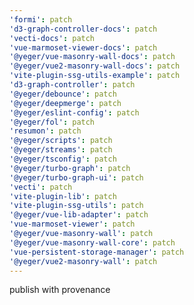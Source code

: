 ```yaml
---
'formi': patch
'd3-graph-controller-docs': patch
'vecti-docs': patch
'vue-marmoset-viewer-docs': patch
'@yeger/vue-masonry-wall-docs': patch
'@yeger/vue2-masonry-wall-docs': patch
'vite-plugin-ssg-utils-example': patch
'd3-graph-controller': patch
'@yeger/debounce': patch
'@yeger/deepmerge': patch
'@yeger/eslint-config': patch
'@yeger/fol': patch
'resumon': patch
'@yeger/scripts': patch
'@yeger/streams': patch
'@yeger/tsconfig': patch
'@yeger/turbo-graph': patch
'@yeger/turbo-graph-ui': patch
'vecti': patch
'vite-plugin-lib': patch
'vite-plugin-ssg-utils': patch
'@yeger/vue-lib-adapter': patch
'vue-marmoset-viewer': patch
'@yeger/vue-masonry-wall': patch
'@yeger/vue-masonry-wall-core': patch
'vue-persistent-storage-manager': patch
'@yeger/vue2-masonry-wall': patch
---
```


publish with provenance

